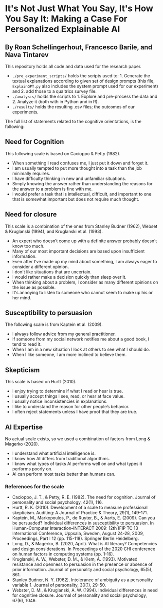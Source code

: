 # It's Not Just What You Say, It's How You Say It: Making a Case For Personalized Explainable AI
## By Roan Schellingerhout, Francesco Barile, and Nava Tintarev

This repository holds all code and data used for the research paper. 

- `./pre_experiment_scripts/` holds the scripts used to: 1. Generate the textual explanations according to given set of design prompts (this file, `ExplainGPT.py` also includes the system prompt used for our experiment) and 2. add those to a qualtrics survey file.
- `./analysis/` holds the scripts to 1. Explore and pre-process the data and 2. Analyze it (both with in Python and in R).
- `./results/` holds the resulting .csv files; the outcomes of our experiments. 

The full list of statements related to the cognitive orientations, is the following:

## Need for Cognition
This following scale is based on Cacioppo & Petty (1982).

- When something I read confuses me, I just put it down and forget it.
- I am usually tempted to put more thought into a task than the job minimally requires.
- I have difficulty thinking in new and unfamiliar situations.
- Simply knowing the answer rather than understanding the reasons for the answer to a problem is fine with me.
- I would prefer a task that is intellectual, difficult, and important to one that is somewhat important but does not require much thought.

## Need for closure
This scale is a combination of the ones from Stanley Budner (1962), Webset & Kruglanski (1994), and Kruglanski et al. (1993).

- An expert who doesn’t come up with a definite answer probably doesn’t know too much.
- Many of our most important decisions are based upon insufficient information.
- Even after I've made up my mind about something, I am always eager to consider a different opinion.
- I don't like situations that are uncertain.
- I would rather make a decision quickly than sleep over it.
- When thinking about a problem, I consider as many different opinions on the issue as possible.
- It's annoying to listen to someone who cannot seem to make up his or her mind.

## Susceptibility to persuasion
The following scale is from Kaptein et al. (2009).

- I always follow advice from my general practitioner.
- If someone from my social network notifies me about a good book, I tend to read it.
- When I am in a new situation I look at others to see what I should do.
- When I like someone, I am more inclined to believe them.

## Skepticism
This scale is based on Hurtt (2010).

- I enjoy trying to determine if what I read or hear is true.
- I usually accept things I see, read, or hear at face value.
- I usually notice inconsistencies in explanations.
- I like to understand the reason for other people’s behavior.
- I often reject statements unless I have proof that they are true.

## AI Expertise
No actual scale exists, so we used a combination of factors from Long & Magerko (2020).

- I understand what artificial intelligence is.
- I know how AI differs from traditional algorithms.
- I know what types of tasks AI performs well on and what types it performs poorly on.
- AI can perform most tasks better than humans can.


### References for the scale
- Cacioppo, J. T., & Petty, R. E. (1982). The need for cognition. Journal of personality and social psychology, 42(1), 116.
- Hurtt, R. K. (2010). Development of a scale to measure professional skepticism. Auditing: A Journal of Practice & Theory, 29(1), 149-171.
- Kaptein, M., Markopoulos, P., de Ruyter, B., & Aarts, E. (2009). Can you be persuaded? Individual differences in susceptibility to persuasion. In Human-Computer Interaction–INTERACT 2009: 12th IFIP TC 13 International Conference, Uppsala, Sweden, August 24-28, 2009, Proceedings, Part I 12 (pp. 115-118). Springer Berlin Heidelberg.
- Long, D., & Magerko, B. (2020, April). What is AI literacy? Competencies and design considerations. In Proceedings of the 2020 CHI conference on human factors in computing systems (pp. 1-16).
- Kruglanski, A. W., Webster, D. M., & Klem, A. (1993). Motivated resistance and openness to persuasion in the presence or absence of prior information. Journal of personality and social psychology, 65(5), 861.
- Stanley Budner, N. Y. (1962). Intolerance of ambiguity as a personality variable 1. Journal of personality, 30(1), 29-50.
- Webster, D. M., & Kruglanski, A. W. (1994). Individual differences in need for cognitive closure. Journal of personality and social psychology, 67(6), 1049.